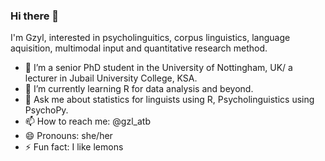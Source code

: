 ### Hi there 👋

I'm Gzyl, interested in psycholinguitics, corpus linguistics, language aquisition, multimodal input and quantitative research method. 
- 🔭 I’m a senior PhD student in the University of Nottingham, UK/ a lecturer in Jubail University College, KSA.
- 🌱 I’m currently learning R for data analysis and beyond.
- 💬 Ask me about statistics for linguists using R, Psycholinguistics using PsychoPy.
- 📫 How to reach me: @gzl_atb
- 😄 Pronouns: she/her
- ⚡ Fun fact: I like lemons
